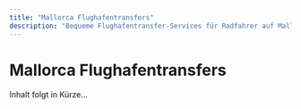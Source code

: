 ```yaml
---
title: "Mallorca Flughafentransfers"
description: "Bequeme Flughafentransfer-Services für Radfahrer auf Mallorca"
---
```


# Mallorca Flughafentransfers

Inhalt folgt in Kürze...
